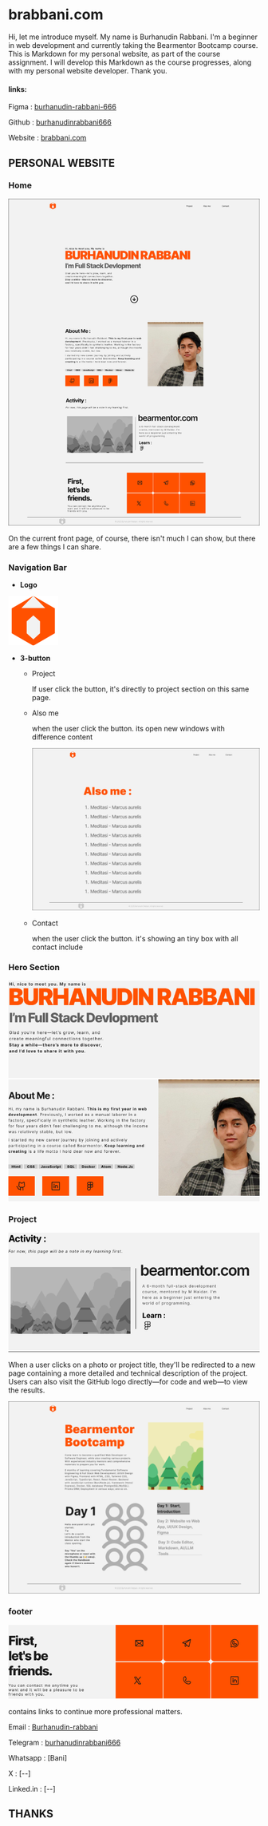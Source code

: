 # brabbani.com

Hi, let me introduce myself. My name is Burhanudin Rabbani. I'm a beginner in web development and currently taking the Bearmentor Bootcamp course. This is Markdown for my personal website, as part of the course assignment. I will develop this Markdown as the course progresses, along with my personal website developer. Thank you.

#### links:

Figma : [burhanudin-rabbani-666](https://www.figma.com/design/EXKlqZM6jUT3nMCf7XKO3r/brabbani.com?node-id=0-1&t=ElEnzI8HPoOgV6jB-1)

Github : [burhanudinrabbani666]()

Website : [brabbani.com](https://www.brabbani.com)

## PERSONAL WEBSITE

### Home

![Home-page](/brabbani/brabbani.png)

On the current front page, of course, there isn't much I can show, but there are a few things I can share.

### Navigation Bar

- **Logo**

![logo](/brabbani/logo.png)

- **3-button**

  - Project

    If user click the button, it's directly to project section on this same page.

  - Also me

    when the user click the button. its open new windows with difference content

    ![Also-me](/brabbani/brabbani-also-me.png)

  - Contact

    when the user click the button. it's showing an tiny box with all contact include

### Hero Section

![hero](/brabbani/hero.png)
![aboutme](/brabbani/aboutme.png)

### Project

![project](/brabbani/work.png)

When a user clicks on a photo or project title, they'll be redirected to a new page containing a more detailed and technical description of the project. Users can also visit the GitHub logo directly—for code and web—to view the results.

![project-page](/brabbani/brabbani-project.png)

### footer

![footer](/brabbani/footer.png)

contains links to continue more professional matters.

Email : [Burhanudin-rabbani](mailto:burhanudinrabbani666@gmail.com)

Telegram : [burhanudinrabbani666](t.me/@burhanudinrabbani666)

Whatsapp : [Bani]

X : [--]

Linked.in : [--]

## THANKS





